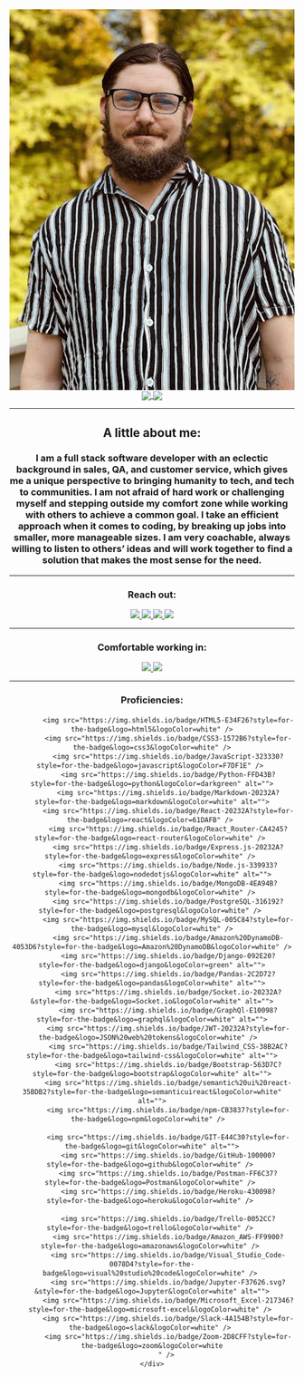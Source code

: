 <div align="center">
  <img align="center" src="./0.jpg">
  <a href="#"><img align="center"  src="https://github-readme-stats.vercel.app/api?username=crice802&hide=stars,issues&include_all_commits=true&count_private=true&show_icons=true&theme=material-palenight" />  </a>
  <a href="#"><img align="center" src="https://github-readme-stats.vercel.app/api/top-langs/?username=crice802&layout=compact&theme=material-palenight" /></a> 
  <hr>
  <h2>A little about me:</h2>
  <h3> I am a full stack software developer with an eclectic background in sales, QA, and customer service, which gives me a unique perspective to bringing humanity to tech, and tech to communities. I am not afraid of hard work or challenging myself and stepping outside my comfort zone while working with others to achieve a common goal. I take an efficient approach when it comes to coding, by breaking up jobs into smaller, more manageable sizes. I am very coachable, always willing to listen to others’ ideas and will work together to find a solution that makes the most sense for the need. 
 </h3>
  <hr>
  <div>
    <h3>Reach out:</h3>
    <a href="https://crice.dev/"><img src="https://img.shields.io/badge/-Personal_Website-000000?style=flat-square&logo=Coderwall&logoColor=white" />  </a>
    <a href="https://www.linkedin.com/in/crice802/"><img src="https://img.shields.io/badge/-LinkedIn-0077B5?style=flat-square&logo=LinkedIn&logoColor=white" />  </a>
    <a href="https://github.com/crice802"><img src="https://img.shields.io/github/followers/manliestben?color=black&label=GitHub&logo=GitHub&logoColor=white&style=flat-square" />  </a>
    <a href="mailto: rcrice@gmail.com"><img src="https://img.shields.io/badge/-Gmail-D14836?style=flat-square&logo=Gmail&logoColor=white" />  </a>
  </div>
  <hr>
  <div>
    <h3>Comfortable working in:</h3>
      <a href="#"><img src="https://img.shields.io/badge/-Windows-0078D6?style=flat-square&logo=Windows&logoColor=white" />  </a>
      <a href="#"><img src="https://img.shields.io/badge/mac%20os-000000?style=flat-square&for-the-badge&logo=macos&logoColor=F0F0F0" />  </a>
  </div>
  <hr>
  <div>
      <h3>Proficiencies:</h3>
     
            <img src="https://img.shields.io/badge/HTML5-E34F26?style=for-the-badge&logo=html5&logoColor=white" />
            <img src="https://img.shields.io/badge/CSS3-1572B6?style=for-the-badge&logo=css3&logoColor=white" />
            <img src="https://img.shields.io/badge/JavaScript-323330?style=for-the-badge&logo=javascript&logoColor=F7DF1E" /> 
            <img src="https://img.shields.io/badge/Python-FFD43B?style=for-the-badge&logo=python&logoColor=darkgreen" alt="">
            <img src="https://img.shields.io/badge/Markdown-20232A?style=for-the-badge&logo=markdown&logoColor=white" alt="">
            <img src="https://img.shields.io/badge/React-20232A?style=for-the-badge&logo=react&logoColor=61DAFB" /> 
            <img src="https://img.shields.io/badge/React_Router-CA4245?style=for-the-badge&logo=react-router&logoColor=white" /> 
            <img src="https://img.shields.io/badge/Express.js-20232A?style=for-the-badge&logo=express&logoColor=white" /> 
            <img src="https://img.shields.io/badge/Node.js-339933?style=for-the-badge&logo=nodedotjs&logoColor=white" alt="">
            <img src="https://img.shields.io/badge/MongoDB-4EA94B?style=for-the-badge&logo=mongodb&logoColor=white" /> 
            <img src="https://img.shields.io/badge/PostgreSQL-316192?style=for-the-badge&logo=postgresql&logoColor=white" /> 
            <img src="https://img.shields.io/badge/MySQL-005C84?style=for-the-badge&logo=mysql&logoColor=white" />
            <img src="https://img.shields.io/badge/Amazon%20DynamoDB-4053D6?style=for-the-badge&logo=Amazon%20DynamoDB&logoColor=white" />
            <img src="https://img.shields.io/badge/Django-092E20?style=for-the-badge&logo=django&logoColor=green" alt="">
            <img src="https://img.shields.io/badge/Pandas-2C2D72?style=for-the-badge&logo=pandas&logoColor=white" alt="">
            <img src="https://img.shields.io/badge/Socket.io-20232A?&style=for-the-badge&logo=Socket.io&logoColor=white" alt="">
            <img src="https://img.shields.io/badge/GraphQl-E10098?style=for-the-badge&logo=graphql&logoColor=white" alt="">
            <img src="https://img.shields.io/badge/JWT-20232A?style=for-the-badge&logo=JSON%20web%20tokens&logoColor=white" />  
            <img src="https://img.shields.io/badge/Tailwind_CSS-38B2AC?style=for-the-badge&logo=tailwind-css&logoColor=white" alt="">
            <img src="https://img.shields.io/badge/Bootstrap-563D7C?style=for-the-badge&logo=bootstrap&logoColor=white" alt="">
            <img src="https://img.shields.io/badge/semantic%20ui%20react-35BDB2?style=for-the-badge&logo=semanticuireact&logoColor=white" alt="">
            <img src="https://img.shields.io/badge/npm-CB3837?style=for-the-badge&logo=npm&logoColor=white" />  
            
            <img src="https://img.shields.io/badge/GIT-E44C30?style=for-the-badge&logo=git&logoColor=white" alt="">
            <img src="https://img.shields.io/badge/GitHub-100000?style=for-the-badge&logo=github&logoColor=white" /> 
            <img src="https://img.shields.io/badge/Postman-FF6C37?style=for-the-badge&logo=Postman&logoColor=white" /> 
            <img src="https://img.shields.io/badge/Heroku-430098?style=for-the-badge&logo=heroku&logoColor=white" /> 
            
            <img src="https://img.shields.io/badge/Trello-0052CC?style=for-the-badge&logo=trello&logoColor=white" /> 
            <img src="https://img.shields.io/badge/Amazon_AWS-FF9900?style=for-the-badge&logo=amazonaws&logoColor=white" /> 
            <img src="https://img.shields.io/badge/Visual_Studio_Code-0078D4?style=for-the-badge&logo=visual%20studio%20code&logoColor=white" /> 
            <img src="https://img.shields.io/badge/Jupyter-F37626.svg?&style=for-the-badge&logo=Jupyter&logoColor=white" alt="">
            <img src="https://img.shields.io/badge/Microsoft_Excel-217346?style=for-the-badge&logo=microsoft-excel&logoColor=white" /> 
            <img src="https://img.shields.io/badge/Slack-4A154B?style=for-the-badge&logo=slack&logoColor=white" /> 
            <img src="https://img.shields.io/badge/Zoom-2D8CFF?style=for-the-badge&logo=zoom&logoColor=white
            " /> 
    </div>
</div>

